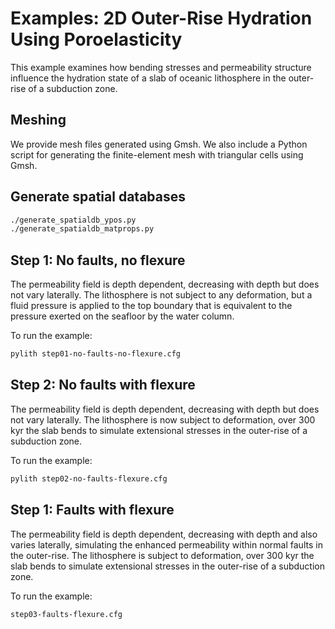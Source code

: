 # Examples: 2D Outer-Rise Hydration Using Poroelasticity

This example examines how bending stresses and permeability structure influence the hydration state of a slab of oceanic lithosphere in the outer-rise of a subduction zone.

## Meshing

We provide mesh files generated using Gmsh. We also include a Python script for generating
the finite-element mesh with triangular cells using Gmsh.

## Generate spatial databases

```bash
./generate_spatialdb_ypos.py
./generate_spatialdb_matprops.py
```

## Step 1: No faults, no flexure

The permeability field is depth dependent, decreasing with depth but does not vary laterally.
The lithosphere is not subject to any deformation, but a fluid pressure is applied to the top 
boundary that is equivalent to the pressure exerted on the seafloor by the water column.

To run the example:

```bash
pylith step01-no-faults-no-flexure.cfg
```

## Step 2: No faults with flexure

The permeability field is depth dependent, decreasing with depth but does not vary laterally.
The lithosphere is now subject to deformation, over 300 kyr the slab bends to simulate extensional
stresses in the outer-rise of a subduction zone.

To run the example:

```bash
pylith step02-no-faults-flexure.cfg
```

## Step 1: Faults with flexure

The permeability field is depth dependent, decreasing with depth and also varies laterally,
simulating the enhanced permeability within normal faults in the outer-rise. The lithosphere is 
subject to deformation, over 300 kyr the slab bends to simulate extensional stresses in the 
outer-rise of a subduction zone.

To run the example:

```bash
step03-faults-flexure.cfg
```
